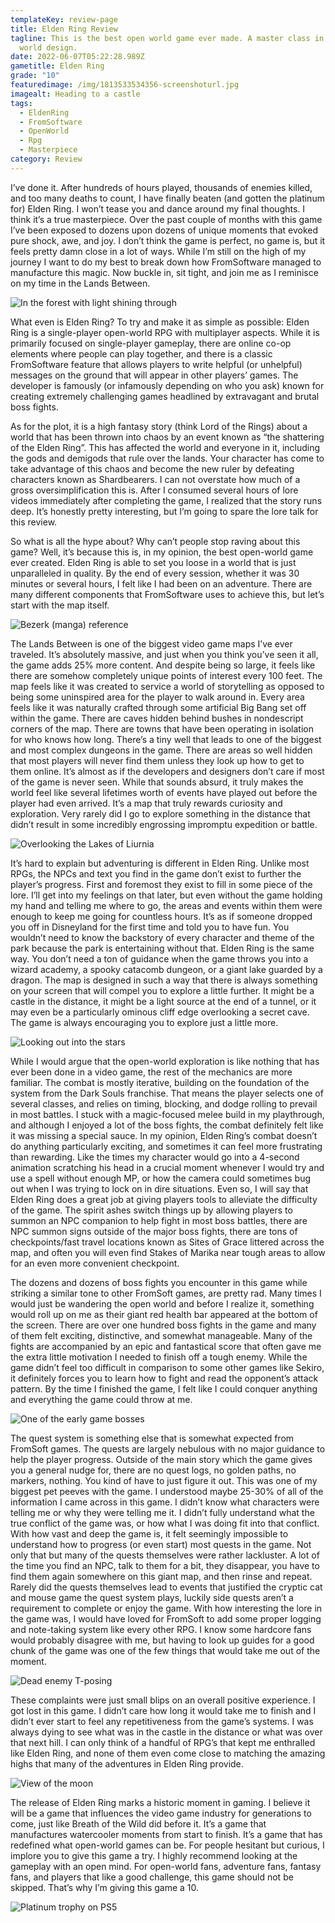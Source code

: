```yaml
---
templateKey: review-page
title: Elden Ring Review
tagline: This is the best open world game ever made. A master class in open
  world design.
date: 2022-06-07T05:22:28.989Z
gametitle: Elden Ring
grade: "10"
featuredimage: /img/1813533534356-screenshoturl.jpg
imagealt: Heading to a castle
tags:
  - EldenRing
  - FromSoftware
  - OpenWorld
  - Rpg
  - Masterpiece
category: Review
---
```

I’ve done it. After hundreds of hours played, thousands of enemies killed, and too many deaths to count, I have finally beaten (and gotten the platinum for) Elden Ring. I won’t tease you and dance around my final thoughts. I think it’s a true masterpiece. Over the past couple of months with this game I’ve been exposed to dozens upon dozens of unique moments that evoked pure shock, awe, and joy. I don’t think the game is perfect, no game is, but it feels pretty damn close in a lot of ways. While I’m still on the high of my journey I want to do my best to break down how FromSoftware managed to manufacture this magic. Now buckle in, sit tight, and join me as I reminisce on my time in the Lands Between.

![In the forest with light shining through](/img/181353381da73-screenshoturl.jpg "In the forest with light shining through")

What even is Elden Ring? To try and make it as simple as possible: Elden Ring is a single-player open-world RPG with multiplayer aspects. While it is primarily focused on single-player gameplay, there are online co-op elements where people can play together, and there is a classic FromSoftware feature that allows players to write helpful (or unhelpful) messages on the ground that will appear in other players’ games. The developer is famously (or infamously depending on who you ask) known for creating extremely challenging games headlined by extravagant and brutal boss fights.

As for the plot, it is a high fantasy story (think Lord of the Rings) about a world that has been thrown into chaos by an event known as “the shattering of the Elden Ring”. This has affected the world and everyone in it, including the gods and demigods that rule over the lands. Your character has come to take advantage of this chaos and become the new ruler by defeating characters known as Shardbearers. I can not overstate how much of a gross oversimplification this is. After I consumed several hours of lore videos immediately after completing the game, I realized that the story runs deep. It’s honestly pretty interesting, but I’m going to spare the lore talk for this review.

So what is all the hype about? Why can’t people stop raving about this game? Well, it’s because this is, in my opinion, the best open-world game ever created. Elden Ring is able to set you loose in a world that is just unparalleled in quality. By the end of every session, whether it was 30 minutes or several hours, I felt like I had been on an adventure. There are many different components that FromSoftware uses to achieve this, but let’s start with the map itself.

![Bezerk (manga) reference](/img/18135335a1e41-screenshoturl.jpg "Bezerk (manga) reference")

The Lands Between is one of the biggest video game maps I’ve ever traveled. It’s absolutely massive, and just when you think you’ve seen it all, the game adds 25% more content. And despite being so large, it feels like there are somehow completely unique points of interest every 100 feet. The map feels like it was created to service a world of storytelling as opposed to being some uninspired area for the player to walk around in. Every area feels like it was naturally crafted through some artificial Big Bang set off within the game. There are caves hidden behind bushes in nondescript corners of the map. There are towns that have been operating in isolation for who knows how long. There’s a tiny well that leads to one of the biggest and most complex dungeons in the game. There are areas so well hidden that most players will never find them unless they look up how to get to them online. It’s almost as if the developers and designers don’t care if most of the game is never seen. While that sounds absurd, it truly makes the world feel like several lifetimes worth of events have played out before the player had even arrived. It’s a map that truly rewards curiosity and exploration. Very rarely did I go to explore something in the distance that didn’t result in some incredibly engrossing impromptu expedition or battle.

![Overlooking the Lakes of Liurnia](/img/18135338c5c93-screenshoturl.jpg "Overlooking the Lakes of Liurnia")

It’s hard to explain but adventuring is different in Elden Ring. Unlike most RPGs, the NPCs and text you find in the game don’t exist to further the player’s progress. First and foremost they exist to fill in some piece of the lore. I’ll get into my feelings on that later, but even without the game holding my hand and telling me where to go, the areas and events within them were enough to keep me going for countless hours. It’s as if someone dropped you off in Disneyland for the first time and told you to have fun. You wouldn’t need to know the backstory of every character and theme of the park because the park is entertaining without that. Elden Ring is the same way. You don’t need a ton of guidance when the game throws you into a wizard academy, a spooky catacomb dungeon, or a giant lake guarded by a dragon. The map is designed in such a way that there is always something on your screen that will compel you to explore a little further. It might be a castle in the distance, it might be a light source at the end of a tunnel, or it may even be a particularly ominous cliff edge overlooking a secret cave. The game is always encouraging you to explore just a little more.

![Looking out into the stars](/img/1813532e5b956-screenshoturl.jpg "Looking out into the stars")

While I would argue that the open-world exploration is like nothing that has ever been done in a video game, the rest of the mechanics are more familiar. The combat is mostly iterative, building on the foundation of the system from the Dark Souls franchise. That means the player selects one of several classes, and relies on timing, blocking, and dodge rolling to prevail in most battles. I stuck with a magic-focused melee build in my playthrough, and although I enjoyed a lot of the boss fights, the combat definitely felt like it was missing a special sauce. In my opinion, Elden Ring’s combat doesn’t do anything particularly exciting, and sometimes it can feel more frustrating than rewarding. Like the times my character would go into a 4-second animation scratching his head in a crucial moment whenever I would try and use a spell without enough MP, or how the camera could sometimes bug out when I was trying to lock on in dire situations. Even so, I will say that Elden Ring does a great job at giving players tools to alleviate the difficulty of the game. The spirit ashes switch things up by allowing players to summon an NPC companion to help fight in most boss battles, there are NPC summon signs outside of the major boss fights, there are tons of checkpoints/fast travel locations known as Sites of Grace littered across the map, and often you will even find Stakes of Marika near tough areas to allow for an even more convenient checkpoint.

The dozens and dozens of boss fights you encounter in this game while striking a similar tone to other FromSoft games, are pretty rad. Many times I would just be wandering the open world and before I realize it, something would roll up on me as their giant red health bar appeared at the bottom of the screen. There are over one hundred boss fights in the game and many of them felt exciting, distinctive, and somewhat manageable. Many of the fights are accompanied by an epic and fantastical score that often gave me the extra little motivation I needed to finish off a tough enemy. While the game didn’t feel too difficult in comparison to some other games like Sekiro, it definitely forces you to learn how to fight and read the opponent’s attack pattern. By the time I finished the game, I felt like I could conquer anything and everything the game could throw at me. 

![One of the early game bosses](/img/18135334a8f28-screenshoturl.jpg "One of the early game bosses")

The quest system is something else that is somewhat expected from FromSoft games. The quests are largely nebulous with no major guidance to help the player progress. Outside of the main story which the game gives you a general nudge for, there are no quest logs, no golden paths, no markers, nothing. You kind of have to just figure it out. This was one of my biggest pet peeves with the game. I understood maybe 25-30% of all of the information I came across in this game. I didn’t know what characters were telling me or why they were telling me it. I didn’t fully understand what the true conflict of the game was, or how what I was doing fit into that conflict. With how vast and deep the game is, it felt seemingly impossible to understand how to progress (or even start) most quests in the game. Not only that but many of the quests themselves were rather lackluster. A lot of the time you find an NPC, talk to them for a bit, they disappear, you have to find them again somewhere on this giant map, and then rinse and repeat. Rarely did the quests themselves lead to events that justified the cryptic cat and mouse game the quest system plays, luckily side quests aren’t a requirement to complete or enjoy the game. With how interesting the lore in the game was, I would have loved for FromSoft to add some proper logging and note-taking system like every other RPG. I know some hardcore fans would probably disagree with me, but having to look up guides for a good chunk of the game was one of the few things that would take me out of the moment.

![Dead enemy T-posing](/img/1813533953365-screenshoturl.jpg "Dead enemy T-posing")

These complaints were just small blips on an overall positive experience. I got lost in this game. I didn’t care how long it would take me to finish and I didn’t ever start to feel any repetitiveness from the game’s systems. I was always dying to see what was in the castle in the distance or what was over that next hill. I can only think of a handful of RPG’s that kept me enthralled like Elden Ring, and none of them even come close to matching the amazing highs that many of the adventures in Elden Ring provide.

![View of the moon](/img/1813532a42d1-screenshoturl.jpg "View of the moon")

The release of Elden Ring marks a historic moment in gaming. I believe it will be a game that influences the video game industry for generations to come, just like Breath of the Wild did before it. It’s a game that manufactures watercooler moments from start to finish. It’s a game that has redefined what open-world games can be. For people hesitant but curious, I implore you to give this game a try. I highly recommend looking at the gameplay with an open mind. For open-world fans, adventure fans, fantasy fans, and players that like a good challenge, this game should not be skipped. That’s why I’m giving this game a 10.

![Platinum trophy on PS5](/img/1810bdbbda747-screenshoturl.jpg "Platinum trophy on PS5")
